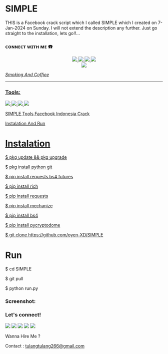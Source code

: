 # SIMPLE
THIS is a Facebook crack script which I called SIMPLE which I created on 7-Jan-2024 on Sunday. I will not extend the description any further. Just go straight to the installation, lets go!!...





### ᴄᴏɴɴᴇᴄᴛ ᴡɪᴛʜ ᴍᴇ ☎️
<p align="center">
  <a href="https://instagram.com/@cebonk.irul"><img src="https://img.shields.io/badge/Instagram-E4405F?style=for-the-badge&logo=instagram&logoColor=white"/> 
  <a href="https://wa.me/qr/082285607083"><img src="https://img.shields.io/badge/WhatsApp-25D366?style=for-the-badge&logo=whatsapp&logoColor=white" />
  <a href="https://www.facebook.com/100075315447360"><img src="https://img.shields.io/badge/Facebook-%234267B2.svg?&style=for-the-badge&logo=facebook&logoColor=white" />
  <a href="https://t.me/rullxd01"><img src="https://img.shields.io/badge/Telegram-%230088cc.svg?&style=for-the-badge&logo=telegram&logoColor=white" /> <br>
  <a href="https://github.com/oyen-XD"><img src="https://img.shields.io/badge/-GitHub-black?style=flat-square&logo=github" /> 
</p>

_Smoking And Coffiee_
___

### Tools:
<p>
    <img src="https://img.shields.io/badge/OS-MacOS-blue?&logo=apple" />
    <img src="https://img.shields.io/badge/Code-Swift-blue?&logo=swift" />
    <img src="https://img.shields.io/badge/IDE-Xcode-blue?&logo=xcode" />
    <img src="https://img.shields.io/badge/Text%20Editor-Visual%20Studio%20Code-blue?&logo=visual%20studio%20code&logoColor=blue" />
    
</p>

SIMPLE
Tools Facebook Indonesia Crack 


Instalation And Run

# Instalation

$ pkg update && pkg upgrade

$ pkg install python git

$ pip install requests bs4 futures

$ pip install rich

$ pip install requests

$ pip install mechanize 

$ pip install bs4

$ pip install pycryptodome

$ git clone https://github.com/oyen-XD/SIMPLE



# Run

$ cd SIMPLE

$ git pull

$ python run.py

### Screenshot:

### Let's connect!
<p>
    <a href="https://oyen-XD.id" target="blank"><img src="https://img.shields.io/badge/Website-https://oyen-XD.com-green?" /></a>
    <a href="https://linkedin.luciverxploit.com" target="blank"><img src="https://img.shields.io/badge/LuciverXploit-30302f?style=flat&logo=linkedin" /></a>
    <a href="https://medium.com/@oyen-XD" target="blank"><img src="https://img.shields.io/badge/LuciverXploit-30302f?style=flat&logo=medium" /></a>
    <a href="https://tw.luciverxploit.com" target="blank"><img src="https://img.shields.io/badge/@arimarshello_reall-30302f?style=flat&logo=twitter" /></a>
    <a href="https://www.paypal.me/oyen-XD" target="blank"><img src="https://ionicabizau.github.io/badges/paypal.svg" /></a>
</p>

Wanna Hire Me ? 

Contact : tulangtulang266@gmail.com


